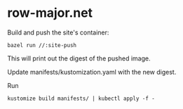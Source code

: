 # row-major.net

Build and push the site's container:

    bazel run //:site-push

This will print out the digest of the pushed image.

Update manifests/kustomization.yaml with the new digest.

Run

    kustomize build manifests/ | kubectl apply -f -
